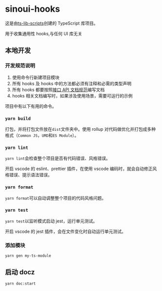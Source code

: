 # sinoui-hooks

这是由[ts-lib-scripts](https://github.com/sinoui/ts-lib-scripts)创建的 TypeScript 库项目。

用于收集通用性 hooks,与任何 UI 库无关

## 本地开发

### 开发规范说明

1. 使用命令行新建项目模块
2. 所有 hooks 及 hooks 中的方法都必须有注释和必需的类型声明
3. 所有 hooks 都要按照[接口 API 文档规范](https://sinoui.github.io/sinoui-guide/docs/doc-of-api-standard)编写文档
4. hooks 相关文档编写时，如果涉及使用场景，需要可运行的示例

项目中有以下有用的命令。

### `yarn build`

打包，并将打包文件放在`dist`文件夹中。使用 rollup 对代码做优化并打包成多种格式（`Common JS`，`UMD`和`ES Module`）。

### `yarn lint`

`yarn lint`会检查整个项目是否有代码错误、风格错误。

开启 vscode 的 eslint、prettier 插件，在使用 vscode 编码时，就会自动修正风格错误、提示语法错误。

### `yarn format`

`yarn format`可以自动调整整个项目的代码风格问题。

### `yarn test`

`yarn test`以监听模式启动 jest，运行单元测试。

开启 vscode 的 jest 插件，会在文件变化时自动运行单元测试。

### 添加模块

```shell
yarn gen my-ts-module
```

## 启动 docz

```shell
yarn doc:start
```
